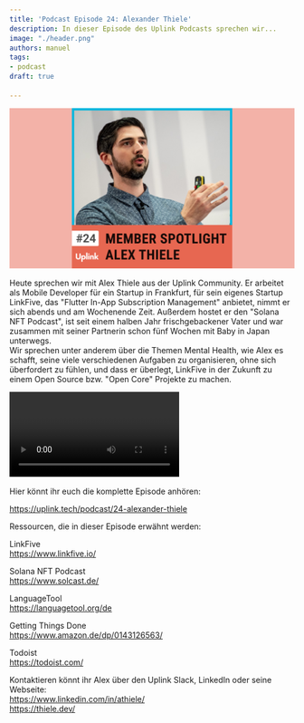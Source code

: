 ```yaml
---
title: 'Podcast Episode 24: Alexander Thiele'
description: In dieser Episode des Uplink Podcasts sprechen wir...
image: "./header.png"
authors: manuel
tags:
- podcast
draft: true

---
```


![](header.png)

Heute sprechen wir mit Alex Thiele aus der Uplink Community. Er arbeitet als Mobile Developer für ein Startup in Frankfurt, für sein eigenes Startup LinkFive, das "Flutter In-App Subscription Management" anbietet, nimmt er sich abends und am Wochenende Zeit. Außerdem hostet er den "Solana NFT Podcast", ist seit einem halben Jahr frischgebackener Vater und war zusammen mit seiner Partnerin schon fünf Wochen mit Baby in Japan unterwegs.<br />
Wir sprechen unter anderem über die Themen Mental Health, wie Alex es schafft, seine viele verschiedenen Aufgaben zu organisieren, ohne sich überfordert zu fühlen, und dass er überlegt, LinkFive in der Zukunft zu einem Open Source bzw. "Open Core" Projekte zu machen.

<!--truncate-->

<video controls="controls" src="https://assets.uplink.tech/rails/active_storage/blobs/redirect/eyJfcmFpbHMiOnsibWVzc2FnZSI6IkJBaHBBZzUwIiwiZXhwIjpudWxsLCJwdXIiOiJibG9iX2lkIn19--bca090fff35e78bc1eef2deed8a542063e434622/composer-f6lsfalzr_editor-clip_clip_manuel-alexander-thiele_2023-jul-04-0126pm_uplink_podcast.mp4"></video>

Hier könnt ihr euch die komplette Episode anhören:

<emb>https://uplink.tech/podcast/24-alexander-thiele</emb>

Ressourcen, die in dieser Episode erwähnt werden:

LinkFive<br />
https://www.linkfive.io/

Solana NFT Podcast<br />
https://www.solcast.de/

LanguageTool<br />
https://languagetool.org/de

Getting Things Done<br />
https://www.amazon.de/dp/0143126563/

Todoist<br />
https://todoist.com/

Kontaktieren könnt ihr Alex über den Uplink Slack, LinkedIn oder seine Webseite:<br />
https://www.linkedin.com/in/athiele/<br />
https://thiele.dev/
